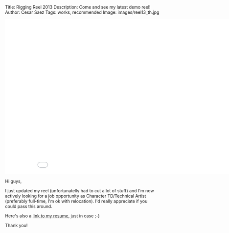 Title: Rigging Reel 2013
Description: Come and see my latest demo reel!
Author: Cesar Saez
Tags: works, recommended
Image: images/reel13_th.jpg

<div class="flex-video widescreen">
    <iframe src="//player.vimeo.com/video/88004455" width="900" height="506" frameborder="0" webkitallowfullscreen mozallowfullscreen allowfullscreen></iframe>
</div>

Hi guys,

I just updated my reel (unfortunatelly had to cut a lot of stuff) and
I'm now actively looking for a job opportunity as Character TD/Technical
Artist (preferably full-time, I'm ok with relocation). I'd really appreciate
if you could pass this around.

Here's also a [link to my resume](http://cesarsaez.me/pages/resume.html), just in case ;-)

Thank you!
